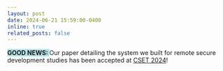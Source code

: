 ```yaml
---
layout: post
date: 2024-06-21 15:59:00-0400
inline: true
related_posts: false
---
```


<b style = "background-color:powderblue;"> GOOD NEWS: </b> Our paper detailing the system we built for remote secure development studies has been accepted at <a href="https://cset24.isi.edu/">CSET 2024</a>!